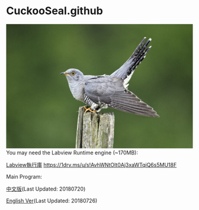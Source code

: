 # CuckooSeal.github

![image](https://github.com/northernseal/CuckooSeal.github.io/blob/master/Cuckoo-iSotck-Mikelane45-821.jpg)
You may need the Labview Runtime engine (~170MB):

[Labview執行庫](https://1drv.ms/u/s!AvhWNtOlt0Aj3wkz5cES98a_ujJj)
https://1drv.ms/u/s!AvhWNtOlt0Aj3xaWTqiQ6s5MU18F

Main Program:


[中文版](https://1drv.ms/u/s!AvhWNtOlt0Aj3xDtzVgMqrU6VzIo)(Last Updated: 20180720)

[English Ver](https://1drv.ms/u/s!AvhWNtOlt0Aj3xW-q3IjumvusKjk)(Last Updated: 20180726)


